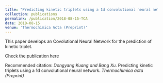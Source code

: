 ```yaml
---
title: "Predicting kinetic triplets using a 1d convolutional neural network. (Preprint)"
collection: publications
permalink: /publication/2018-08-15-TCA
date: 2018-08-15
venue: 'Thermochimica Acta (Preprint)'
---
```


This paper develops an Covolutional Neural Network for the prediction of kinetic triplet.

[Check the publication here](https://www.sciencedirect.com/science/article/pii/S0040603118304325?via%3Dihub)

Recommended citation: *Dongyang Kuang and Bang Xu*. Predicting kinetic triplets using a 1d convolutional neural network. <i>Thermochimica acta (Preprint)</i>

